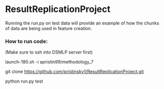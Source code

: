 # ResultReplicationProject

Running the run.py on test data will provide an example of how the chunks of data are being used in feature creation.

### How to run code:

(Make sure to ssh into DSMLP server first)

launch-180.sh -i apristin99/methodology_7

git clone https://github.com/pristinsky1/ResultReplicationProject.git

python run.py test
